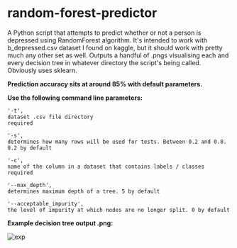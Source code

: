 # random-forest-predictor
A Python script that attempts to predict whether or not a person is depressed using RandomForest algorithm. It's intended to work with b_depressed.csv dataset I found on kaggle, but it should work with pretty much any other set as well. Outputs a handful of .pngs visualising each and every decision tree in whatever directory the script's being called. Obviously uses sklearn.

**Prediction accuracy sits at around 85% with default parameters.**

**Use the following command line parameters:** 

```
'-t',
dataset .csv file directory 
required

'-s',
determines how many rows will be used for tests. Between 0.2 and 0.8. 0.2 by default

'-c',
name of the column in a dataset that contains labels / classes
required

'--max_depth',
determines maximum depth of a tree. 5 by default

'--acceptable_impurity',
the level of impurity at which nodes are no longer split. 0 by default
```

**Example decision tree output .png:**

![exp](https://user-images.githubusercontent.com/52709292/115715481-75a3bc80-a378-11eb-9619-384b05551363.png)
